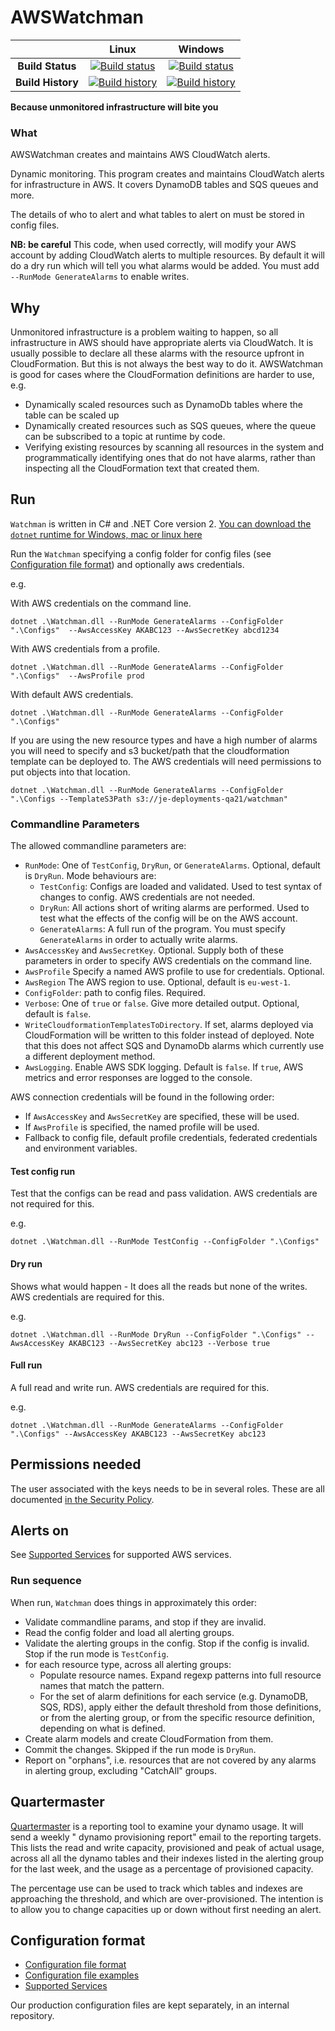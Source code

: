 # AWSWatchman

| | Linux | Windows |
|:-:|:-:|:-:|
| **Build Status** | [![Build status](https://img.shields.io/travis/justeat/AwsWatchman/master.svg)](https://travis-ci.org/justeat/AwsWatchman) | [![Build status](https://img.shields.io/appveyor/ci/justeattech/awswatchman/master.svg)](https://ci.appveyor.com/project/justeattech/awswatchman) |
| **Build History** | [![Build history](https://buildstats.info/travisci/chart/justeat/AwsWatchman?branch=master&includeBuildsFromPullRequest=false)](https://travis-ci.org/justeat/AwsWatchman) |  [![Build history](https://buildstats.info/appveyor/chart/justeattech/awswatchman?branch=master&includeBuildsFromPullRequest=false)](https://ci.appveyor.com/project/justeattech/awswatchman) |

**Because unmonitored infrastructure will bite you**


### What 

AWSWatchman creates and maintains AWS CloudWatch alerts.

Dynamic monitoring. This program creates and maintains CloudWatch alerts for infrastructure in AWS. It covers DynamoDB tables and SQS queues and more.  

The details of who to alert and what tables to alert on must be stored in config files.

**NB: be careful** This code, when used correctly, will modify your AWS account by adding CloudWatch alerts to multiple resources. By default it will do a dry run which will tell you what alarms would be added. You must add `--RunMode GenerateAlarms` to enable writes.

## Why

Unmonitored infrastructure is a problem waiting to happen, so all infrastructure in AWS should have appropriate alerts via CloudWatch. It is usually possible to declare all these alarms with the resource upfront in CloudFormation. But this is not always the best way to do it. AWSWatchman is good for cases where the CloudFormation definitions are harder to use, e.g. 
- Dynamically scaled resources such as DynamoDb tables where the table can be scaled up
- Dynamically created resources such as SQS queues, where the queue can be subscribed to a topic at runtime by code.
- Verifying existing resources by scanning all resources in the system and programmatically identifying ones that do not have alarms, rather than inspecting all the CloudFormation text that created them.


## Run

`Watchman` is written in C# and .NET Core version 2. [You can download the `dotnet` runtime for Windows, mac or linux here](http://dot.net)

Run the `Watchman` specifying a config folder for config files (see [Configuration file format](ConfigurationFileFormat.md)) and optionally aws credentials.


e.g.

With AWS credentials on the command line.
```
dotnet .\Watchman.dll --RunMode GenerateAlarms --ConfigFolder ".\Configs"  --AwsAccessKey AKABC123 --AwsSecretKey abcd1234
```

With AWS credentials from a profile.
```
dotnet .\Watchman.dll --RunMode GenerateAlarms --ConfigFolder ".\Configs"  --AwsProfile prod
```

With default AWS credentials.
```
dotnet .\Watchman.dll --RunMode GenerateAlarms --ConfigFolder ".\Configs" 
```

If you are using the new resource types and have a high number of alarms you will need to specify and s3 bucket/path that the cloudformation template can be deployed to. The AWS credentials will need permissions to put objects into that location.

```
dotnet .\Watchman.dll --RunMode GenerateAlarms --ConfigFolder ".\Configs --TemplateS3Path s3://je-deployments-qa21/watchman" 
```

### Commandline Parameters

The allowed commandline parameters are:

* `RunMode`: One of `TestConfig`, `DryRun`, or `GenerateAlarms`. Optional, default is `DryRun`. Mode behaviours are:
  * `TestConfig`: Configs are loaded and validated. Used to test syntax of changes to config. AWS credentials are not needed.
  * `DryRun`: All actions short of writing alarms are performed. Used to test what the effects of the config will be on the AWS account.
  * `GenerateAlarms`: A full run of the program. You must specify `GenerateAlarms` in order to actually write alarms. 
* `AwsAccessKey` and `AwsSecretKey`. Optional. Supply both of these parameters in order to specify AWS credentials on the command line. 
* `AwsProfile` Specify a named AWS profile to use for credentials. Optional.
* `AwsRegion` The AWS region to use. Optional, default is `eu-west-1`.
* `ConfigFolder`: path to config files. Required.
* `Verbose`: One of `true` or `false`. Give more detailed output. Optional, default is `false`.
* `WriteCloudformationTemplatesToDirectory`. If set, alarms deployed via CloudFormation will be written to this folder instead of deployed. Note that this does not affect SQS and DynamoDb alarms which currently use a different deployment method.
* `AwsLogging`. Enable AWS SDK logging. Default is `false`. If `true`, AWS metrics and error responses are logged to the console.

AWS connection credentials will be found in the following order:
* If `AwsAccessKey` and `AwsSecretKey` are specified, these will be used.
* If `AwsProfile` is specified, the named profile will be used.
* Fallback to config file, default profile credentials, federated credentials and environment variables.

#### Test config run

Test that the configs can be read and pass validation. AWS credentials are not required for this.

e.g.
```
dotnet .\Watchman.dll --RunMode TestConfig --ConfigFolder ".\Configs"
```

#### Dry run

Shows what would happen - It does all the reads but none of the writes. AWS credentials are required for this.

e.g.
```
dotnet .\Watchman.dll --RunMode DryRun --ConfigFolder ".\Configs" --AwsAccessKey AKABC123 --AwsSecretKey abc123 --Verbose true
```
#### Full run

A full read and write run. AWS credentials are required for this.

e.g.
```
dotnet .\Watchman.dll --RunMode GenerateAlarms --ConfigFolder ".\Configs" --AwsAccessKey AKABC123 --AwsSecretKey abc123
```


## Permissions needed

The user associated with the keys needs to be in several roles. These are all documented [in the Security Policy](SecurityPolicy.md).


## Alerts on

See [Supported Services](SupportedServices.md) for supported AWS services.

### Run sequence

When run, `Watchman` does things in approximately this order:

- Validate commandline params, and stop if they are invalid.
- Read the config folder and load all alerting groups.
- Validate the alerting groups in the config. Stop if the config is invalid. Stop if the run mode is `TestConfig`.
- for each resource type, across all alerting groups:
  - Populate resource names. Expand regexp patterns into full resource names that match the pattern.
  - For the set of alarm definitions for each service (e.g. DynamoDB, SQS, RDS), apply either the default threshold from those definitions, or from the alerting group, or from the specific resource definition, depending on what is defined.
 - Create alarm models and create CloudFormation from them. 
 - Commit the changes. Skipped if the run mode is `DryRun`.
 - Report on "orphans", i.e. resources that are not covered by any alarms in alerting group, excluding "CatchAll" groups.


## Quartermaster

[Quartermaster](Quartermaster.md) is a reporting tool to examine your dynamo usage. It will send a weekly " dynamo provisioning report" email to the reporting targets. This lists the read and write capacity, provisioned and peak of actual usage, across all all the dynamo tables and their indexes listed in the alerting group for the last week, and the usage as a percentage of provisioned capacity. 

The percentage use can be used to track which tables and indexes are approaching the threshold, and which are over-provisioned. The intention is to allow you to change capacities up or down without first needing an alert.

## Configuration format

- [Configuration file format](ConfigurationFileFormat.md)
- [Configuration file examples](ConfigurationExamples.md)
- [Supported Services](SupportedServices.md)

Our production configuration files are kept separately, in an internal repository.
